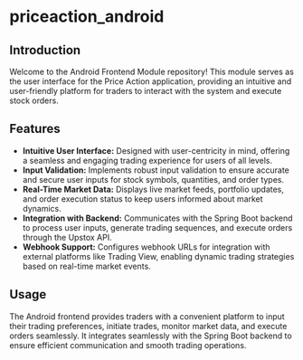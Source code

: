 # priceaction_android


## Introduction

Welcome to the Android Frontend Module repository! This module serves as the user interface for the Price Action application, providing an intuitive and user-friendly platform for traders to interact with the system and execute stock orders.

## Features

- **Intuitive User Interface:** Designed with user-centricity in mind, offering a seamless and engaging trading experience for users of all levels.
- **Input Validation:** Implements robust input validation to ensure accurate and secure user inputs for stock symbols, quantities, and order types.
- **Real-Time Market Data:** Displays live market feeds, portfolio updates, and order execution status to keep users informed about market dynamics.
- **Integration with Backend:** Communicates with the Spring Boot backend to process user inputs, generate trading sequences, and execute orders through the Upstox API.
- **Webhook Support:** Configures webhook URLs for integration with external platforms like Trading View, enabling dynamic trading strategies based on real-time market events.

## Usage 

The Android frontend provides traders with a convenient platform to input their trading preferences, initiate trades, monitor market data, and execute orders seamlessly. It integrates seamlessly with the Spring Boot backend to ensure efficient communication and smooth trading operations.

